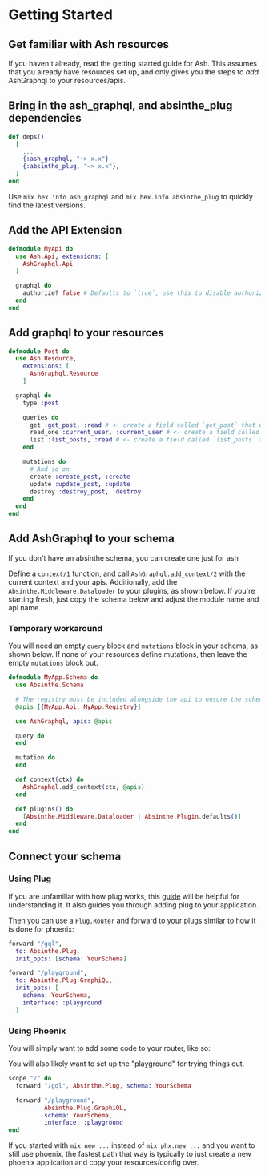 # Getting Started

## Get familiar with Ash resources

If you haven't already, read the getting started guide for Ash. This assumes that you already have resources set up, and only gives you the steps to _add_ AshGraphql to your resources/apis.

## Bring in the ash_graphql, and absinthe_plug dependencies

```elixir
def deps()
  [
    ...
    {:ash_graphql, "~> x.x"}
    {:absinthe_plug, "~> x.x"},
  ]
end
```

Use `mix hex.info ash_graphql` and `mix hex.info absinthe_plug` to quickly find the latest versions.

## Add the API Extension

```elixir
defmodule MyApi do
  use Ash.Api, extensions: [
    AshGraphql.Api
  ]

  graphql do
    authorize? false # Defaults to `true`, use this to disable authorization for the entire API (you probably only want this while prototyping)
  end
end
```

## Add graphql to your resources

```elixir
defmodule Post do
  use Ash.Resource,
    extensions: [
      AshGraphql.Resource
    ]

  graphql do
    type :post

    queries do
      get :get_post, :read # <- create a field called `get_post` that uses the `default` read action to fetch a single post
      read_one :current_user, :current_user # <- create a field called `current_user` that uses the `current_user` read action to fetch a single record
      list :list_posts, :read # <- create a field called `list_posts` that uses the `default` read action to fetch a list of posts
    end

    mutations do
      # And so on
      create :create_post, :create
      update :update_post, :update
      destroy :destroy_post, :destroy
    end
  end
end
```

## Add AshGraphql to your schema

If you don't have an absinthe schema, you can create one just for ash


Define a `context/1` function, and call `AshGraphql.add_context/2` with the current context and your apis. Additionally, add the `Absinthe.Middleware.Dataloader` to your plugins, as shown below. If you're starting fresh, just copy the schema below and adjust the module name and api name.

### Temporary workaround

You will need an empty `query` block and `mutations` block in your schema, as shown below. If none of your resources define mutations, then leave the empty `mutations` block out.

```elixir
defmodule MyApp.Schema do
  use Absinthe.Schema

  # The registry must be included alongside the api to ensure the schema is properly recompiled on changes.
  @apis [{MyApp.Api, MyApp.Registry}]

  use AshGraphql, apis: @apis

  query do
  end

  mutation do
  end

  def context(ctx) do
    AshGraphql.add_context(ctx, @apis)
  end

  def plugins() do
    [Absinthe.Middleware.Dataloader | Absinthe.Plugin.defaults()]
  end
end
```

## Connect your schema

### Using Plug

If you are unfamiliar with how plug works, this [guide](https://elixirschool.com/en/lessons/specifics/plug/#dependencies) will be helpful for understanding it. It also guides you through
adding plug to your application.

Then you can use a `Plug.Router` and [forward](https://hexdocs.pm/plug/Plug.Router.html#forward/2) to your plugs similar to how it is done for phoenix:

```elixir
forward "/gql",
  to: Absinthe.Plug,
  init_opts: [schema: YourSchema]

forward "/playground",
  to: Absinthe.Plug.GraphiQL,
  init_opts: [
    schema: YourSchema,
    interface: :playground
  ]
```

### Using Phoenix

You will simply want to add some code to your router, like so:

You will also likely want to set up the "playground" for trying things out.

```elixir
scope "/" do
  forward "/gql", Absinthe.Plug, schema: YourSchema

  forward "/playground",
          Absinthe.Plug.GraphiQL,
          schema: YourSchema,
          interface: :playground
end
```

If you started with `mix new ...` instead of `mix phx.new ...` and you want to
still use phoenix, the fastest path that way is typically to just create a new
phoenix application and copy your resources/config over.
